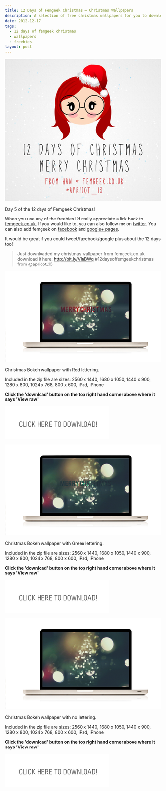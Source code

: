 ```yaml
---
title: 12 Days of Femgeek Christmas – Christmas Wallpapers
description: A selection of free christmas wallpapers for you to download and enjoy
date: 2012-12-17
tags:
  - 12 days of femgeek christmas 
  - wallpapers 
  - freebies 
layout: post
---
```

![12 Days of Femgeek Christmas](12daysofchristmas-20201229110127030.jpg)

Day 5 of the 12 days of Femgeek Christmas!

When you use any of the freebies I’d really appreciate a link back to [femgeek.co.uk](http://www.femgeek.co.uk/). If you would like to, you can also follow me on [twitter](https://twitter.com/apricot_13). You can also add femgeek on [facebook](https://www.facebook.com/femgeek.co.uk) and [google+ pages](https://plus.google.com/110396807693668334198/posts).

 
 
It would be great if you could tweet/facebook/google plus about the 12 days too!

> Just downloaded my christmas wallpaper from femgeek.co.uk download it here: http://bit.ly/VInBWq #12daysoffemgeekchristmas from @apricot_13

 

![Femgeek Christmas Wallpapers](8257777259_3534ef2ce2_c.jpg)

Christmas Bokeh wallpaper with Red lettering.

Included in the zip file are sizes:
2560 x 1440, 1680 x 1050, 1440 x 900, 1280 x 800, 1024 x 768, 800 x 600, iPad, iPhone

**Click the 'download' button on the top right hand corner above where it says 'View raw'**

[![Femgeek Christmas Wallpaper - Red Lettering](downloadBtn-20201229110127002.jpg)](https://github.com/apricot13/femgeek-static/blob/master/posts/2012-12-17-12-days-of-femgeek-christmas-christmas-wallpapers/FemgeekRedChristmas.zip)

![Femgeek Christmas Wallpapers](8258845452_fe40ee8608_c.jpg)

Christmas Bokeh wallpaper with Green lettering.

Included in the zip file are sizes:
2560 x 1440, 1680 x 1050, 1440 x 900, 1280 x 800, 1024 x 768, 800 x 600, iPad, iPhone



**Click the 'download' button on the top right hand corner above where it says 'View raw'**

[![Femgeek Christmas Wallpaper - Green Lettering](downloadBtn-20201229110127002.jpg)](https://github.com/apricot13/femgeek-static/blob/master/posts/2012-12-17-12-days-of-femgeek-christmas-christmas-wallpapers/FemgeekGreenChristmas.zip)

![Femgeek Christmas Wallpapers](8258845306_ee0d4e2dd4_c.jpg)

Christmas Bokeh wallpaper with no lettering.

Included in the zip file are sizes:
2560 x 1440, 1680 x 1050, 1440 x 900, 1280 x 800, 1024 x 768, 800 x 600, iPad, iPhone


**Click the 'download' button on the top right hand corner above where it says 'View raw'**

[![Femgeek Christmas Wallpaper - Plain Lettering](downloadBtn-20201229110127002.jpg)](https://github.com/apricot13/femgeek-static/blob/master/posts/2012-12-17-12-days-of-femgeek-christmas-christmas-wallpapers/FemgeekPlainChristmas.zip)
